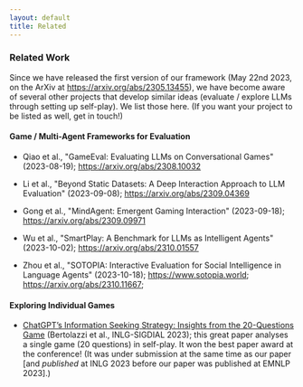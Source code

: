 ```yaml
---
layout: default
title: Related
---
```



### Related Work

Since we have released the first version of our framework (May 22nd 2023, on the ArXiv at <https://arxiv.org/abs/2305.13455>), we have become aware of several other projects that develop similar ideas (evaluate / explore LLMs through setting up self-play). We list those here. (If you want your project to be listed as well, get in touch!)


#### Game / Multi-Agent Frameworks for Evaluation

- Qiao et al., "GameEval: Evaluating LLMs on Conversational Games" (2023-08-19); <https://arxiv.org/abs/2308.10032>

- Li et al., "Beyond Static Datasets: A Deep Interaction Approach to LLM Evaluation" (2023-09-08); <https://arxiv.org/abs/2309.04369>

- Gong et al., "MindAgent: Emergent Gaming Interaction" (2023-09-18); <https://arxiv.org/abs/2309.09971>

- Wu et al., "SmartPlay: A Benchmark for LLMs as Intelligent Agents" (2023-10-02); <https://arxiv.org/abs/2310.01557>

- Zhou et al., "SOTOPIA: Interactive Evaluation for Social Intelligence in Language Agents" (2023-10-18); <https://www.sotopia.world>; <https://arxiv.org/abs/2310.11667>; 



#### Exploring Individual Games

- [ChatGPT’s Information Seeking Strategy: Insights from the 20-Questions Game](https://aclanthology.org/2023.inlg-main.11) (Bertolazzi et al., INLG-SIGDIAL 2023); this great paper analyses a single game (20 questions) in self-play. It won the best paper award at the conference! (It was under submission at the same time as our paper [and *published* at INLG 2023 before our paper was published at EMNLP 2023].)



